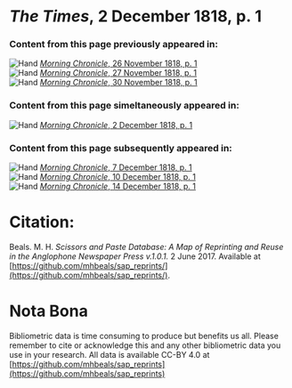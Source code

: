 # *The Times*, 2 December 1818, p. 1  
  
### Content from this page previously appeared in:  
![Hand](http://scissorsandpaste.net/wp-content/uploads/2017/06/smallhandpointer.png) [*Morning Chronicle*, 26 November 1818, p. 1](https://mhbeals.github.io/sap_html/Morning-Chronicle/Morning-Chronicle-26-November-1818-p-1)  
![Hand](http://scissorsandpaste.net/wp-content/uploads/2017/06/smallhandpointer.png) [*Morning Chronicle*, 27 November 1818, p. 1](https://mhbeals.github.io/sap_html/Morning-Chronicle/Morning-Chronicle-27-November-1818-p-1)  
![Hand](http://scissorsandpaste.net/wp-content/uploads/2017/06/smallhandpointer.png) [*Morning Chronicle*, 30 November 1818, p. 1](https://mhbeals.github.io/sap_html/Morning-Chronicle/Morning-Chronicle-30-November-1818-p-1)  
  
### Content from this page simeltaneously appeared in:  
![Hand](http://scissorsandpaste.net/wp-content/uploads/2017/06/smallhandpointer.png) [*Morning Chronicle*, 2 December 1818, p. 1](https://mhbeals.github.io/sap_html/Morning-Chronicle/Morning-Chronicle-2-December-1818-p-1)  
  
### Content from this page subsequently appeared in:  
![Hand](http://scissorsandpaste.net/wp-content/uploads/2017/06/smallhandpointer.png) [*Morning Chronicle*, 7 December 1818, p. 1](https://mhbeals.github.io/sap_html/Morning-Chronicle/Morning-Chronicle-7-December-1818-p-1)  
![Hand](http://scissorsandpaste.net/wp-content/uploads/2017/06/smallhandpointer.png) [*Morning Chronicle*, 10 December 1818, p. 1](https://mhbeals.github.io/sap_html/Morning-Chronicle/Morning-Chronicle-10-December-1818-p-1)  
![Hand](http://scissorsandpaste.net/wp-content/uploads/2017/06/smallhandpointer.png) [*Morning Chronicle*, 14 December 1818, p. 1](https://mhbeals.github.io/sap_html/Morning-Chronicle/Morning-Chronicle-14-December-1818-p-1)  


# Citation: 

Beals. M. H. *Scissors and Paste Database: A Map of Reprinting and Reuse in the Anglophone Newspaper Press v.1.0.1.* 2 June 2017. Available at [https://github.com/mhbeals/sap_reprints/](https://github.com/mhbeals/sap_reprints/). 

# Nota Bona

Bibliometric data is time consuming to produce but benefits us all. Please remember to cite or acknowledge this and any other bibliometric data you use in your research. All data is available CC-BY 4.0 at [https://github.com/mhbeals/sap_reprints](https://github.com/mhbeals/sap_reprints)